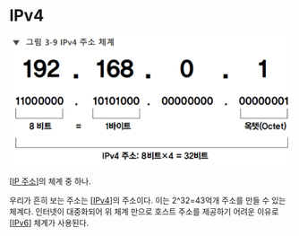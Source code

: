 # IPv4

![IPv4 주소 체계](attachments/2022-09-16-16-44-05.png)

[[IP 주소]]의 체계 중 하나.

우리가 흔히 보는 주소는 [[IPv4]]의 주소이다. 이는 2^32=43억개 주소를 만들 수 있는 체계다. 
인터넷이 대중화되어 위 체계 만으로 호스트 주소를 제공하기 어려운 이유로 [[IPv6]] 체계가 사용된다.  

[//begin]: # "Autogenerated link references for markdown compatibility"
[IP 주소]: <IP 주소.md> "IP 주소"
[IPv4]: IPv4.md "IPv4"
[IPv6]: IPv6.md "IPv6"
[//end]: # "Autogenerated link references"